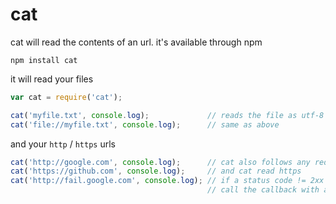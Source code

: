 <!--
#
# Licensed to the Apache Software Foundation (ASF) under one or more
# contributor license agreements.  See the NOTICE file distributed with
# this work for additional information regarding copyright ownership.
# The ASF licenses this file to You under the Apache License, Version 2.0
# (the "License"); you may not use this file except in compliance with
# the License.  You may obtain a copy of the License at
#
#     http://www.apache.org/licenses/LICENSE-2.0
#
# Unless required by applicable law or agreed to in writing, software
# distributed under the License is distributed on an "AS IS" BASIS,
# WITHOUT WARRANTIES OR CONDITIONS OF ANY KIND, either express or implied.
# See the License for the specific language governing permissions and
# limitations under the License.
#
-->

# cat

cat will read the contents of an url. it's available through npm

    npm install cat

it will read your files

```js
var cat = require('cat');

cat('myfile.txt', console.log);             // reads the file as utf-8 and returns it output
cat('file://myfile.txt', console.log);      // same as above
```

and your `http` / `https` urls

```js
cat('http://google.com', console.log);      // cat also follows any redirects
cat('https://github.com', console.log);     // and cat read https
cat('http://fail.google.com', console.log); // if a status code != 2xx is received it will
                                            // call the callback with an error.

```
